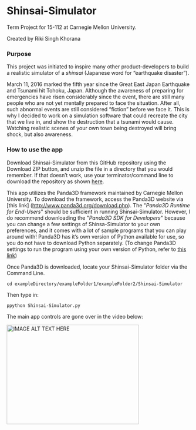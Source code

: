 # Shinsai-Simulator

Term Project for 15-112 at Carnegie Mellon University.

Created by Riki Singh Khorana

### Purpose
This project was initiated to inspire many other product-developers to build a realistic simulator of a _shinsai_ (Japanese word for “earthquake disaster”).

March 11, 2016 marked the fifth year since the Great East Japan Earthquake and Tsunami hit Tohoku, Japan. Although the awareness of preparing for emergencies have risen considerably since the event, there are still many people who are not yet mentally prepared to face the situation. After all, such abnormal events are still considered “fiction” before we face it. This is why I decided to work on a simulation software that could recreate the city that we live in, and show the destruction that a tsunami would cause. Watching realistic scenes of your own town being destroyed will bring shock, but also awareness.

### How to use the app
Download Shinsai-Simulator from this GitHub repository using the Download ZIP button, and unzip the file in a directory that you would remember. If that doesn’t work, use your terminator/command line to download the repository as shown [here](https://help.github.com/articles/importing-a-git-repository-using-the-command-line/).

This app utilizes the Panda3D framework maintained by Carnegie Mellon University. To download the framework, access the Panda3D website via [this link] (http://www.panda3d.org/download.php). The "_Panda3D Runtime for End-Users_" should be sufficient in running Shinsai-Simulator. However, I do recommend downloading the "_Panda3D SDK for Developers_" because you can change a few settings of Shinsa-Simulator to your own preferences, and it comes with a lot of sample programs that you can play around with! Panda3D has it’s own version of Python available for use, so you do not have to download Python separately. (To change Panda3D settings to run the program using your own version of Python, refer to [this link](https://www.panda3d.org/manual/index.php/General_Preparation))

Once Panda3D is downloaded, locate your Shinsai-Simulator folder via the Command Line.

`cd exampleDirectory/exampleFolder1/exampleFolder2/Shinsai-Simulator`

Then type in:

`ppython Shinsai-Simulator.py`


The main app controls are gone over in the video below:

<a href="http://www.youtube.com/watch?feature=player_embedded&v=ns1BbU5z5jE
" target="_blank"><img src="http://img.youtube.com/vi/ns1BbU5z5jE/0.jpg" 
alt="IMAGE ALT TEXT HERE" width="360" height="270" border="0" /></a>

